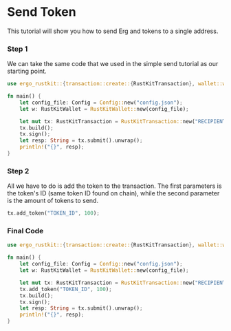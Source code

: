 # Send Token

This tutorial will show you how to send Erg and tokens to a single address.


### Step 1

We can take the same code that we used in the simple send tutorial as our starting point.

```rust
use ergo_rustkit::{transaction::create::{RustKitTransaction}, wallet::wallet::RustKitWallet, config::file::Config};

fn main() {
    let config_file: Config = Config::new("config.json");
    let w: RustKitWallet = RustKitWallet::new(config_file);

    let mut tx: RustKitTransaction = RustKitTransaction::new("RECIPIENT ADDRESS", 100000000, w);
    tx.build();
    tx.sign();
    let resp: String = tx.submit().unwrap();
    println!("{}", resp);
}
```

### Step 2

All we have to do is add the token to the transaction. The first parameters is the token's ID (same token ID found on chain), while the second parameter is the amount of tokens to send.

```rust
tx.add_token("TOKEN_ID", 100);
```

### Final Code 

```rust
use ergo_rustkit::{transaction::create::{RustKitTransaction}, wallet::wallet::RustKitWallet, config::file::Config};

fn main() {
    let config_file: Config = Config::new("config.json");
    let w: RustKitWallet = RustKitWallet::new(config_file);

    let mut tx: RustKitTransaction = RustKitTransaction::new("RECIPIENT ADDRESS", 100000000, w);
    tx.add_token("TOKEN_ID", 100);
    tx.build();
    tx.sign();
    let resp: String = tx.submit().unwrap();
    println!("{}", resp);
}
```